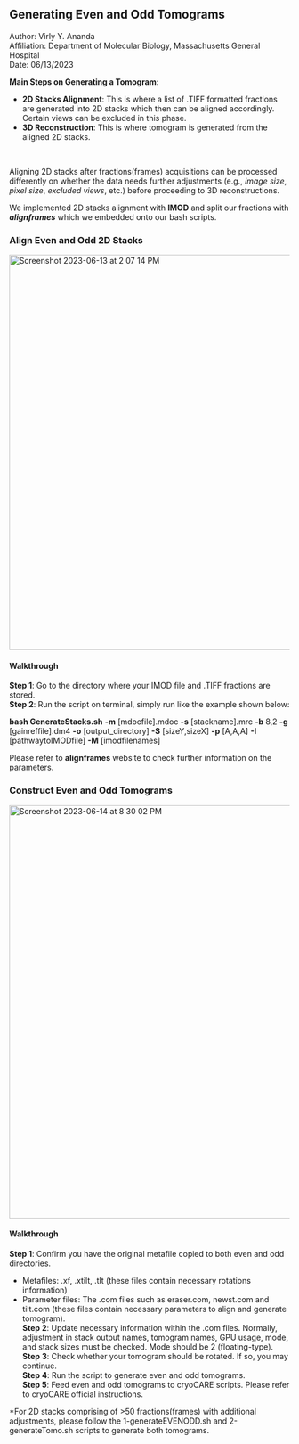 ## **Generating Even and Odd Tomograms** ##

Author: Virly Y. Ananda <br>
Affiliation: Department of Molecular Biology, Massachusetts General Hospital <br>
Date: 06/13/2023

**Main Steps on Generating a Tomogram**:
* **2D Stacks Alignment**: This is where a list of .TIFF formatted fractions are generated into 2D stacks which then can be aligned accordingly. Certain views can be excluded in this phase.
* **3D Reconstruction**: This is where tomogram is generated from the aligned 2D stacks.
<br>

Aligning 2D stacks after fractions(frames) acquisitions can be processed differently on whether the data needs further adjustments (e.g., *image size*, *pixel size*, *excluded views*, etc.) before proceeding to 3D reconstructions.

We implemented 2D stacks alignment with **IMOD** and split our fractions with ***alignframes*** which we embedded onto our bash scripts.

### **Align Even and Odd 2D Stacks** ###

<img width="710" alt="Screenshot 2023-06-13 at 2 07 14 PM" src="https://github.com/virlyananda/EM-ImageProcessing/assets/70969092/1ca6bcf8-8caa-48e5-bddc-cd1a73f616f9">

<br>

#### **Walkthrough** #### 

**Step 1**: Go to the directory where your IMOD file and .TIFF fractions are stored. <br>
**Step 2**: Run the script on terminal, simply run like the example shown below: <br>

**bash GenerateStacks.sh** **-m** [mdocfile].mdoc **-s** [stackname].mrc **-b** 8,2 **-g** [gainreffile].dm4 **-o** [output_directory] **-S** [sizeY,sizeX] **-p** [A,A,A] **-I** [pathwaytoIMODfile] **-M** [imodfilenames]

Please refer to **alignframes** website to check further information on the parameters.

### **Construct Even and Odd Tomograms** ###

<img width="742" alt="Screenshot 2023-06-14 at 8 30 02 PM" src="https://github.com/virlyananda/EM-ImageProcessing/assets/70969092/1b2907f5-1c27-4916-8e25-b5e797e2e5f1">

#### **Walkthrough** #### 

**Step 1**: Confirm you have the original metafile copied to both even and odd directories.
  * Metafiles: .xf, .xtilt, .tlt (these files contain necessary rotations information)
  * Parameter files: The .com files such as eraser.com, newst.com and tilt.com (these files contain necessary parameters to align and generate tomogram).<br>
**Step 2**: Update necessary information within the .com files. Normally, adjustment in stack output names, tomogram names, GPU usage, mode, and stack sizes must be checked. Mode should be 2 (floating-type). <br>
**Step 3**: Check whether your tomogram should be rotated. If so, you may continue. <br>
**Step 4**: Run the script to generate even and odd tomograms. <br>
**Step 5**: Feed even and odd tomograms to cryoCARE scripts. Please refer to cryoCARE official instructions. <br>

*For 2D stacks comprising of >50 fractions(frames) with additional adjustments, please follow the 1-generateEVENODD.sh and 2-generateTomo.sh scripts to generate both tomograms.


